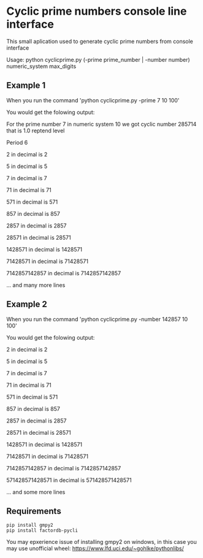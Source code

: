 # Cyclic prime numbers console line interface

This small aplication used to generate cyclic prime numbers from console interface

Usage: python cyclicprime.py (-prime prime_number | -number number) numeric_system max_digits


## Example 1

When you run the command 'python cyclicprime.py -prime 7 10 100'

You would get the folowing output:

For the prime number 7 in numeric system 10 we got cyclic number 285714  that is
  1.0 reptend level

Period 6

2  in decimal is  2

5  in decimal is  5

7  in decimal is  7

71  in decimal is  71

571  in decimal is  571

857  in decimal is  857

2857  in decimal is  2857

28571  in decimal is  28571

1428571  in decimal is  1428571

71428571  in decimal is  71428571

7142857142857  in decimal is  7142857142857

... and many more lines


## Example 2

When you run the command 'python cyclicprime.py -number 142857 10 100'

You would get the folowing output:

2  in decimal is  2

5  in decimal is  5

7  in decimal is  7

71  in decimal is  71

571  in decimal is  571

857  in decimal is  857

2857  in decimal is  2857

28571  in decimal is  28571

1428571  in decimal is  1428571

71428571  in decimal is  71428571

7142857142857  in decimal is  7142857142857

571428571428571  in decimal is  571428571428571

... and some more lines


## Requirements

```
pip install gmpy2
pip install factordb-pycli
```

You may epxerience issue of installing gmpy2 on windows, in this case you may use unofficial wheel:
https://www.lfd.uci.edu/~gohlke/pythonlibs/
